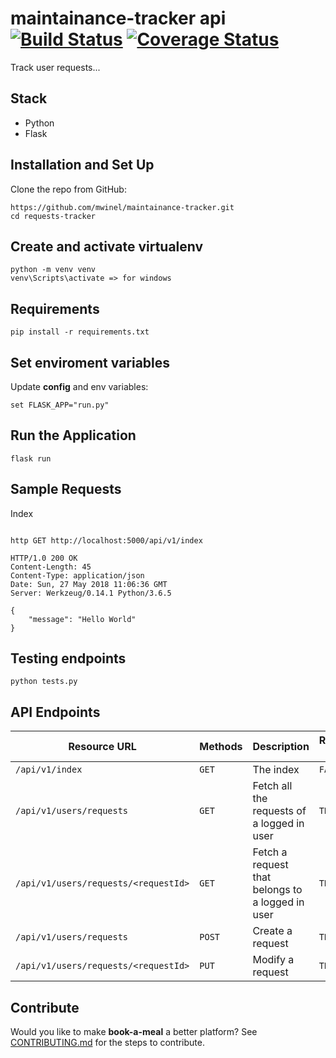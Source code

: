 # maintainance-tracker api  [![Build Status](https://travis-ci.org/mwinel/maintainance-tracker.svg?branch=master)](https://travis-ci.org/mwinel/maintainance-tracker)  [![Coverage Status](https://coveralls.io/repos/github/mwinel/maintainance-tracker/badge.svg)](https://coveralls.io/github/mwinel/maintainance-tracker)

Track user requests...

## Stack
- Python
- Flask

## Installation and Set Up


Clone the repo from GitHub:

```
https://github.com/mwinel/maintainance-tracker.git
cd requests-tracker
```

## Create and activate virtualenv

```
python -m venv venv
venv\Scripts\activate => for windows
```

## Requirements

```
pip install -r requirements.txt
```

## Set enviroment variables

Update **config** and env variables:

```
set FLASK_APP="run.py"
```

## Run the Application

```
flask run
```

## Sample Requests

Index
```

http GET http://localhost:5000/api/v1/index

HTTP/1.0 200 OK
Content-Length: 45
Content-Type: application/json
Date: Sun, 27 May 2018 11:06:36 GMT
Server: Werkzeug/0.14.1 Python/3.6.5

{
    "message": "Hello World"
}

```

## Testing endpoints

```
python tests.py 
```

## API Endpoints

| Resource URL | Methods | Description | Requires Auth |
| -------- | ------------- | --------- |--------------- |
| `/api/v1/index` | `GET`  | The index | `FALSE` |
| `/api/v1/users/requests` | `GET`  | Fetch all the requests of a logged in user | `TRUE` |
| `/api/v1/users/requests/<requestId>` | `GET`  | Fetch a request that belongs to a logged in user | `TRUE` |
| `/api/v1/users/requests` | `POST`  | Create a request | `TRUE` |
| `/api/v1/users/requests/<requestId>` | `PUT`  | Modify a request | `TRUE` | 

## Contribute
Would you like to make **book-a-meal** a better platform?
See [CONTRIBUTING.md](#) for the steps to contribute.
